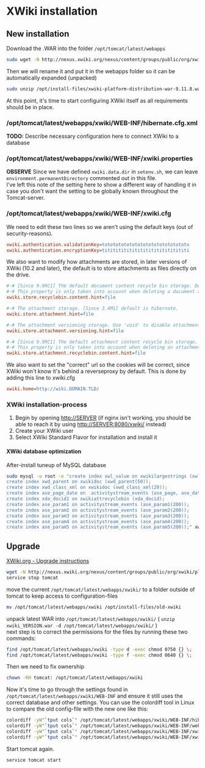 # XWiki installation

## New installation

Download the .WAR into the folder `/opt/tomcat/latest/webapps`  

```sh
sudo wget -N http://nexus.xwiki.org/nexus/content/groups/public/org/xwiki/platform/xwiki-platform-distribution-war/9.11.8/xwiki-platform-distribution-war-9.11.8.war --directory-prefix=/opt/install-files
```

Then we will rename it and put it in the webapps folder so it can be automatically expanded (unpacked)  

```sh
sudo unzip /opt/install-files/xwiki-platform-distribution-war-9.11.8.war -d /opt/tomcat/latest/webapps/xwiki/
```

At this point, it's time to start configuring XWiki itself as all requirements should be in place.

### /opt/tomcat/latest/webapps/xwiki/WEB-INF/hibernate.cfg.xml

**TODO:** Describe necessary configuration here to connect XWiki to a database

### /opt/tomcat/latest/webapps/xwiki/WEB-INF/xwiki.properties

**OBSERVE** Since we have defined `xwiki.data.dir` in `setenv.sh`, we can leave `environment.permanentDirectory` commented out in this file.  
I've left this note of the setting here to show a different way of handling it in case you don't want the setting to be globally known throughout the Tomcat-server.

### /opt/tomcat/latest/webapps/xwiki/WEB-INF/xwiki.cfg

We need to edit these two lines so we aren't using the default keys (out of security-reasons).

```ini
xwiki.authentication.validationKey=totototototototototototototototo
xwiki.authentication.encryptionKey=titititititititititititititititi
```
  
We also want to modify how attachments are stored, in later versions of XWiki (10.2 and later), the default is to store attachments as files directly on the drive.

```ini
#-# [Since 9.0RC1] The default document content recycle bin storage. Default is hibernate.
#-# This property is only taken into account when deleting a document and has no effect on already deleted documents.
xwiki.store.recyclebin.content.hint=file

#-# The attachment storage. [Since 3.4M1] default is hibernate.
xwiki.store.attachment.hint=file

#-# The attachment versioning storage. Use 'void' to disable attachment versioning. [Since 3.4M1] default is hibernate.
xwiki.store.attachment.versioning.hint=file

#-# [Since 9.9RC1] The default attachment content recycle bin storage. Default is hibernate.
#-# This property is only taken into account when deleting an attachment and has no effect on already deleted documents.
xwiki.store.attachment.recyclebin.content.hint=file
```

We also want to set the "correct" url so the cookies will be correct, since XWiki won't know it's behind a reverseproxy by default. This is done by adding this line to xwiki.cfg

```ini
xwiki.home=http://wiki.DOMAIN.TLD/
```

### XWiki installation-process
  
1. Begin by opening [http://SERVER](http://SERVER) (if nginx isn't working, you should be able to reach it by using [http://SERVER:8080/xwiki/](http://SERVER:8080/xwiki/) instead)  
1. Create your XWiki user
1. Select XWiki Standard Flavor for installation and install it
  
#### XWiki database optimization
  
After-install tuneup of MySQL database

```sh
sudo mysql -u root -e "create index xwl_value on xwikilargestrings (xwl_value(50)); 
create index xwd_parent on xwikidoc (xwd_parent(50));
create index xwd_class_xml on xwikidoc (xwd_class_xml(20));
create index ase_page_date on  activitystream_events (ase_page, ase_date);
create index xda_docid1 on xwikiattrecyclebin (xda_docid);
create index ase_param1 on activitystream_events (ase_param1(200));
create index ase_param2 on activitystream_events (ase_param2(200));
create index ase_param3 on activitystream_events (ase_param3(200));
create index ase_param4 on activitystream_events (ase_param4(200));
create index ase_param5 on activitystream_events (ase_param5(200));" xwiki
```

## Upgrade

[XWiki.org - Upgrade instructions](https://www.xwiki.org/xwiki/bin/view/Documentation/AdminGuide/Upgrade)

```sh
wget -N http://nexus.xwiki.org/nexus/content/groups/public/org/xwiki/platform/xwiki-platform-distribution-war/11.10.7/xwiki-platform-distribution-war-11.10.7.war  --directory-prefix=/opt/install-files
service stop tomcat
```

move the current `/opt/tomcat/latest/webapps/xwiki/` to a folder outside of tomcat to keep access to configuration-files  

```sh
mv /opt/tomcat/latest/webapps/xwiki /opt/install-files/old-xwiki
````

unpack latest WAR into `/opt/tomcat/latest/webapps/xwiki/` ( `unzip xwiki_VERSION.war -d /opt/tomcat/latest/webapps/xwiki/` )  
next step is to correct the permissions for the files by running these two commands:

```sh
find /opt/tomcat/latest/webapps/xwiki -type d -exec chmod 0750 {} \;
find /opt/tomcat/latest/webapps/xwiki -type f -exec chmod 0640 {} \;
```

Then we need to fix ownership

```sh
chown -RH tomcat: /opt/tomcat/latest/webapps/xwiki
```

Now it's time to go through the settings found in `/opt/tomcat/latest/webapps/xwiki/WEB-INF` and ensure it still uses the correct database and other settings.
You can use the colordiff tool in Linux to compare the old config-file with the new one like this:

```sh
colordiff -yW"`tput cols`" /opt/tomcat/latest/webapps/xwiki/WEB-INF/hibernate.cfg.xml mv /opt/tomcat/latest/webapps/xwiki /opt/install-files/old-xwiki/WEB-INF/hibernate.cfg.xml | less -R
colordiff -yW"`tput cols`" /opt/tomcat/latest/webapps/xwiki/WEB-INF/web.xml mv /opt/tomcat/latest/webapps/xwiki /opt/install-files/old-xwiki/WEB-INF/web.xml | less -R
colordiff -yW"`tput cols`" /opt/tomcat/latest/webapps/xwiki/WEB-INF/xwiki.cfg mv /opt/tomcat/latest/webapps/xwiki /opt/install-files/old-xwiki/WEB-INF/xwiki.cfg | less -R
colordiff -yW"`tput cols`" /opt/tomcat/latest/webapps/xwiki/WEB-INF/xwiki.properties mv /opt/tomcat/latest/webapps/xwiki /opt/install-files/old-xwiki/WEB-INF/xwiki.properties  | less -R
```

Start tomcat again.

```sh
service tomcat start
```
